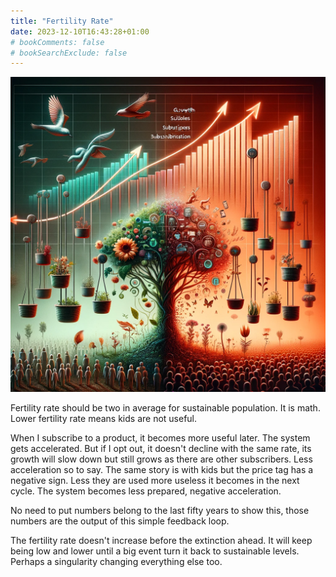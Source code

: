 ```yaml
---
title: "Fertility Rate"
date: 2023-12-10T16:43:28+01:00
# bookComments: false
# bookSearchExclude: false
---
```

![Fertility Rate](fertility-rate.png)

Fertility rate should be two in average for sustainable population.
It is math.
Lower fertility rate means kids are not useful.

When I subscribe to a product, it becomes more useful later. The system gets accelerated. But if I opt out, it doesn't decline with the same rate, its growth will slow down but still grows as there are other subscribers. Less acceleration so to say. 
The same story is with kids but the price tag has a negative sign. Less they are used more useless it becomes in the next cycle. The system becomes less prepared, negative acceleration.

No need to put numbers belong to the last fifty years to show this, those numbers are the output of this simple feedback loop.

The fertility rate doesn't increase before the extinction ahead. It will keep being low and lower until a big event turn it back to sustainable levels. Perhaps a singularity changing everything else too.

